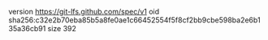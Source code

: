 version https://git-lfs.github.com/spec/v1
oid sha256:c32e2b70eba85b5a8fe0ae1c66452554f5f8cf2bb9cbe598ba2e6b135a36cb91
size 392
